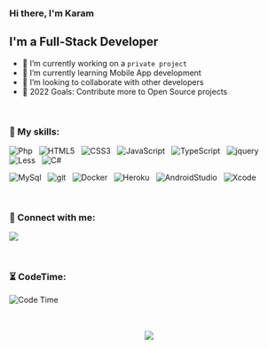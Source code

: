 ### Hi there, I'm Karam

## I'm a Full-Stack Developer
- 🔭 I’m currently working on a `private project`
- 🌱 I’m currently learning Mobile App development
- 👯 I’m looking to collaborate with other developers
- 🥅 2022 Goals: Contribute more to Open Source projects

<br />

### 🚀 My skills:
![Php](https://img.shields.io/badge/-php-4F5B93?style=for-the-badge&logo=php&logoColor=white) &nbsp;
![HTML5](https://img.shields.io/badge/HTML5-E34F26?style=for-the-badge&logo=html5&logoColor=white) &nbsp;
![CSS3](https://img.shields.io/badge/css3-1572B6?style=for-the-badge&logo=css3&logoColor=white) &nbsp;
![JavaScript](https://img.shields.io/badge/-JavaScript-F7DF1E?style=for-the-badge&logo=javascript&logoColor=black) &nbsp;
![TypeScript](https://img.shields.io/badge/-TypeScript-3178C6?style=for-the-badge&logo=typescript&logoColor=white) &nbsp;
![jquery](https://img.shields.io/badge/-jquery-0769AD?style=for-the-badge&logo=jquery&logoColor=white) &nbsp;
![Less](https://img.shields.io/badge/less-1D365D?style=for-the-badge&logo=less&logoColor=white) &nbsp;
![C#](https://img.shields.io/badge/-CSharp-0076F7?style=for-the-badge&logo=c-sharp&logoColor=white) &nbsp;

![MySql](https://img.shields.io/badge/-mysql-4479A1?style=for-the-badge&logo=mysql&logoColor=white) &nbsp;
![git](https://img.shields.io/badge/-git-F05032?style=for-the-badge&logo=git&logoColor=white) &nbsp;
![Docker](https://img.shields.io/badge/Docker-0093D7?style=for-the-badge&logo=docker&logoColor=white) &nbsp;
![Heroku](https://img.shields.io/badge/Heroku-430098?style=for-the-badge&logo=heroku&logoColor=white) &nbsp;
![AndroidStudio](https://img.shields.io/badge/-Android%20Studio-3DDC84?style=for-the-badge&logo=android-studio&logoColor=white) &nbsp;
![Xcode](https://img.shields.io/badge/-Xcode-1769E2?style=for-the-badge&logo=xcode&logoColor=white) &nbsp;



<br />

### 📱 Connect with me:

<a href="https://www.instagram.com/karam.alhamoud/"><img src="https://img.shields.io/badge/instagram%20@karam.alhamoud-E4405F?style=for-the-badge&logo=instagram&logoColor=white"/></a>
<!-- 
<a href="#"><img src="https://img.shields.io/badge/facebook%20@karam.alhamoud-1877F2?style=for-the-badge&logo=facebook&logoColor=white"/></a>

<a href="#"><img src="https://img.shields.io/badge/twitter%20@karam.alhamoud-1DA1F2?style=for-the-badge&logo=twitter&logoColor=white"/></a>

<a href="#"><img src="https://img.shields.io/badge/whatsapp%20@karam.alhamoud-25D366?style=for-the-badge&logo=whatsapp&logoColor=white"/></a> -->


<br />

### ⏳ CodeTime:
<img alt="Code Time" src="https://img.shields.io/endpoint?style=for-the-badge&url=https://codetime-api.datreks.com/badge/1106?logoColor=white%26project=%26recentMS=0%26showProject=false" />


<br />
<br />

<!-- 
### ⚒ My Portfolio

<p align="left">
<a href="https://savio.xyz/introducing-hashtree-link-tree-for-all-hashnode-users" title="Introducing Hashtree - Link tree for all hashnode users ✌"><img src="https://cdn.hashnode.com/res/hashnode/image/upload/v1616835612451/d7DiMhtk-.png" alt="Introducing Hashtree - Link tree for all hashnode users ✌" width="250px" align="left" /></a>
<a href="https://savio.xyz/introducing-hashtree-link-tree-for-all-hashnode-users" title="Introducing Hashtree - Link tree for all hashnode users ✌"><strong>Introducing Hashtree - Link tree for all hashnode users ✌</strong></a>
<br/> Hello Devs 👋
This is Savio here. I'm young dev with an intention
to enhance as a successful web developer. I love building web apps with React... </p> <br/> <br/> <br/>




<p align="left">
<a href="https://savio.xyz/introducing-hashtree-link-tree-for-all-hashnode-users" title="Introducing Hashtree - Link tree for all hashnode users ✌"><img src="https://cdn.hashnode.com/res/hashnode/image/upload/v1616835612451/d7DiMhtk-.png" alt="Introducing Hashtree - Link tree for all hashnode users ✌" width="250px" align="left" /></a>
<a href="https://savio.xyz/introducing-hashtree-link-tree-for-all-hashnode-users" title="Introducing Hashtree - Link tree for all hashnode users ✌"><strong>Introducing Hashtree - Link tree for all hashnode users ✌</strong></a>
<br/> Hello Devs 👋
This is Savio here. I'm young dev with an intention
to enhance as a successful web developer. I love building web apps with React... </p> <br/> <br/> <br/>



<p align="left">
<a href="https://savio.xyz/introducing-hashtree-link-tree-for-all-hashnode-users" title="Introducing Hashtree - Link tree for all hashnode users ✌"><img src="https://cdn.hashnode.com/res/hashnode/image/upload/v1616835612451/d7DiMhtk-.png" alt="Introducing Hashtree - Link tree for all hashnode users ✌" width="250px" align="left" /></a>
<a href="https://savio.xyz/introducing-hashtree-link-tree-for-all-hashnode-users" title="Introducing Hashtree - Link tree for all hashnode users ✌"><strong>Introducing Hashtree - Link tree for all hashnode users ✌</strong></a>
<br/> Hello Devs 👋
This is Savio here. I'm young dev with an intention
to enhance as a successful web developer. I love building web apps with React... </p> <br/> <br/> -->

<br />


<p align='center'><img src='https://visitor-badge.laobi.icu/badge?page_id=karamalhamoud'></p>
